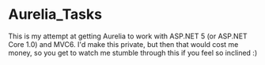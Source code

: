 # Aurelia_Tasks
This is my attempt at getting Aurelia to work with ASP.NET 5 (or ASP.NET Core 1.0) and MVC6.  I'd make this private, but then that would cost me money, so you get to watch me stumble through this if you feel so inclined :)
